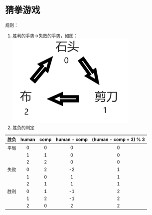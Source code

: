 # 猜拳游戏

规则：

1. 胜利的手势&rarr;失败的手势，如图：
![](rlues.png)
2. 胜负的判定

|胜负|human|comp|human - comp|(human - comp + 3) % 3|
|---|:---:|:---:|:---:|:---:|
|平局|0|0|0|0|
||1|1|0|0|
||2|2|0|0|
|失败|0|2|-2|1|
||1|0|1|1|
||2|1|1|1|
|胜利|0|1|-1|2|
||1|2|-1|2|
||2|0|2|2|

